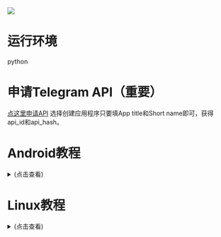 <img src = "https://github.com/liyw0205/Meitu/blob/main/%E5%A4%87%E4%BB%BD/illust_97361086_20220427_131405.jpg" >



# 运行环境
python

# 申请Telegram API（重要）
[点这里申请API](https://core.telegram.org/api)
选择创建应用程序只要填App title和Short name即可，获得api_id和api_hash。


# Android教程
<details>
<summary>(点击查看)</summary>

[点这下载Termux](https://wwu.lanzoul.com/iB8ZD03r51eb)
密码：dsfb


## 依次输入以下命令
```
pkg update
```
```
pkg upgrade
```
```
pkg install git
```
## 下载库
```
git clone https://github.com/liyw0205/TelegramName-of-time-announcement.git
```

## 安装python
```
pkg install python
```

## 安装依赖
```
cd TelegramName-of-time-announcement
```
```
pip install -r requirements.txt
```

## 启动
```
python tg_username_update.py
```

依次输入api_id，api_hash，手机号（国区要加+86如+86123********），验证码，如果账号开启了二次验证则根据提示再输入二次验证的密码后启动成功
 </details>

# Linux教程
<details>
<summary>(点击查看)</summary>

## 依次输入以下命令
```
apt-get update
```
```
apt-get upgrade
```
```
apt-get install git
```

## 下载库
```
git clone https://github.com/liyw0205/TelegramName-of-time-announcement.git
```

## 安装python
```
apt-get install python3-pip
```
## 安装依赖
```
cd TelegramName-of-time-announcement
```
```
pip3 install -r requirements.txt
```

## 启动
```
python3 tg_username_update.py
```

依次输入api_id，api_hash，手机号（国区要加+86如+86123********），验证码，如果账号开启了二次验证则根据提示再输入二次验证的密码后启动成功
 </details>
